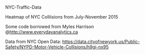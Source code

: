 NYC-Traffic-Data

Heatmap of NYC Colliisions from July-November 2015

Some code borrowed from Myles Harrison @http://www.everydayanalytics.ca

Data from NYC Open Data: https://data.cityofnewyork.us/Public-Safety/NYPD-Motor-Vehicle-Collisions/h9gi-nx95
